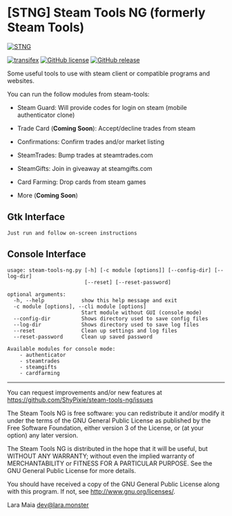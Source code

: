 [STNG] Steam Tools NG (formerly Steam Tools)
========================================
[![STNG](https://lara.monster/archive/stng_last.png)](https://github.com/ShyPixie/steam-tools-ng)  
  
[![transifex](https://img.shields.io/badge/transifex-contribute%20now-blue.svg)](https://www.transifex.com/steam-tools-ng)
[![GitHub license](https://img.shields.io/badge/license-GPLv3-green.svg)](https://www.gnu.org/licenses/gpl-3.0.html)
[![GitHub release](https://img.shields.io/github/release/ShyPixie/steam-tools-ng.svg)](https://github.com/ShyPixie/steam-tools-ng/releases)


Some useful tools to use with steam client or compatible programs and websites.

You can run the follow modules from steam-tools:

* Steam Guard: Will provide codes for login on steam (mobile authenticator clone)

* Trade Card (**Coming Soon**): Accept/decline trades from steam

* Confirmations: Confirm trades and/or market listing

* SteamTrades: Bump trades at steamtrades.com

* SteamGifts: Join in giveaway at steamgifts.com

* Card Farming: Drop cards from steam games

* More (**Coming Soon**)

Gtk Interface
-------------

```
Just run and follow on-screen instructions
```

Console Interface
-----------------
```
usage: steam-tools-ng.py [-h] [-c module [options]] [--config-dir] [--log-dir]
                         [--reset] [--reset-password]

optional arguments:
  -h, --help            show this help message and exit
  -c module [options], --cli module [options]
                        Start module without GUI (console mode)
  --config-dir          Shows directory used to save config files
  --log-dir             Shows directory used to save log files
  --reset               Clean up settings and log files
  --reset-password      Clean up saved password

Available modules for console mode:
    - authenticator
    - steamtrades
    - steamgifts
    - cardfarming
```
___________________________________________________________________________________________

You can request improvements and/or new features at https://github.com/ShyPixie/steam-tools-ng/issues

The Steam Tools NG is free software: you can redistribute it and/or modify it under the terms of the GNU General Public License as published by the Free Software Foundation, either version 3 of the License, or (at your option) any later version.

The Steam Tools NG is distributed in the hope that it will be useful, but WITHOUT ANY WARRANTY; without even the implied warranty of MERCHANTABILITY or FITNESS FOR A PARTICULAR PURPOSE. See the GNU General Public License for more details.

You should have received a copy of the GNU General Public License along with this program. If not, see http://www.gnu.org/licenses/.

Lara Maia <dev@lara.monster>
